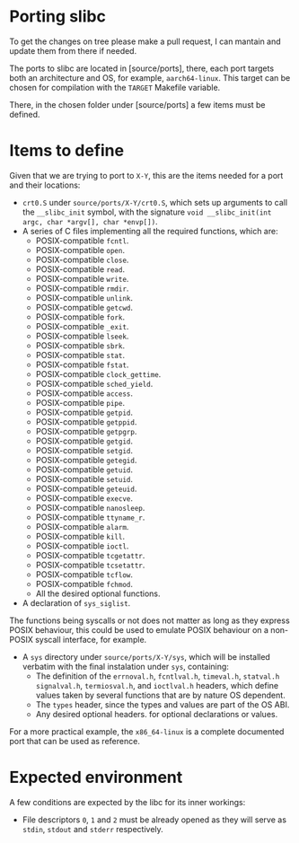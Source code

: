 # Porting slibc

To get the changes on tree please make a pull request, I can mantain and
update them from there if needed.

The ports to slibc are located in [source/ports], there, each port targets both
an architecture and OS, for example, `aarch64-linux`. This target can be chosen
for compilation with the `TARGET` Makefile variable.

There, in the chosen folder under [source/ports] a few items must be defined.

# Items to define

Given that we are trying to port to `X-Y`, this are the items needed for a port
and their locations:

- `crt0.S` under `source/ports/X-Y/crt0.S`, which sets up arguments to call
    the `__slibc_init` symbol, with the signature
    `void __slibc_init(int argc, char *argv[], char *envp[])`.
- A series of C files implementing all the required functions, which are:
    - POSIX-compatible `fcntl`.
    - POSIX-compatible `open`.
    - POSIX-compatible `close`.
    - POSIX-compatible `read`.
    - POSIX-compatible `write`.
    - POSIX-compatible `rmdir`.
    - POSIX-compatible `unlink`.
    - POSIX-compatible `getcwd`.
    - POSIX-compatible `fork`.
    - POSIX-compatible `_exit`.
    - POSIX-compatible `lseek`.
    - POSIX-compatible `sbrk`.
    - POSIX-compatible `stat`.
    - POSIX-compatible `fstat`.
    - POSIX-compatible `clock_gettime`.
    - POSIX-compatible `sched_yield`.
    - POSIX-compatible `access`.
    - POSIX-compatible `pipe`.
    - POSIX-compatible `getpid`.
    - POSIX-compatible `getppid`.
    - POSIX-compatible `getpgrp`.
    - POSIX-compatible `getgid`. 
    - POSIX-compatible `setgid`.
    - POSIX-compatible `getegid`.
    - POSIX-compatible `getuid`. 
    - POSIX-compatible `setuid`.
    - POSIX-compatible `geteuid`.
    - POSIX-compatible `execve`.
    - POSIX-compatible `nanosleep`.
    - POSIX-compatible `ttyname_r`.
    - POSIX-compatible `alarm`.
    - POSIX-compatible `kill`.
    - POSIX-compatible `ioctl`.
    - POSIX-compatible `tcgetattr`.
    - POSIX-compatible `tcsetattr`.
    - POSIX-compatible `tcflow`.
    - POSIX-compatible `fchmod`.
    - All the desired optional functions.
- A declaration of `sys_siglist`.

The functions being syscalls or not does not matter as long as they express
POSIX behaviour, this could be used to emulate POSIX behaviour on a non-POSIX
syscall interface, for example.

- A `sys` directory under `source/ports/X-Y/sys`, which will be installed
verbatim with the final instalation under `sys`, containing:
    - The definition of the `errnoval.h`, `fcntlval.h`, `timeval.h`, `statval.h`
    `signalval.h`, `termiosval.h`, and `ioctlval.h` headers, which define values
    taken by several functions that are by nature OS dependent.
    - The `types` header, since the types and values are part of the OS ABI.
    - Any desired optional headers. for optional declarations or values. 

For a more practical example, the `x86_64-linux` is a complete documented
port that can be used as reference.

# Expected environment

A few conditions are expected by the libc for its inner workings:

- File descriptors `0`, `1` and `2` must be already opened as they will serve as
`stdin`, `stdout` and `stderr` respectively.
